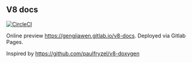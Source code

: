 ## V8 docs
[![CircleCI](https://circleci.com/gh/gengjiawen/v8-docs.svg?style=svg)](https://circleci.com/gh/gengjiawen/v8-docs)

Online preview https://gengjiawen.gitlab.io/v8-docs.
Deployed via Gitlab Pages.

Inspired by https://github.com/paulfryzel/v8-doxygen
